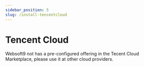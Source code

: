```yaml
---
sidebar_position: 5
slug: /install-tencentcloud
---
```


# Tencent Cloud

Websoft9 not has a pre-configured offering in the Tecent Cloud Marketplace, please use it at other cloud providers.  